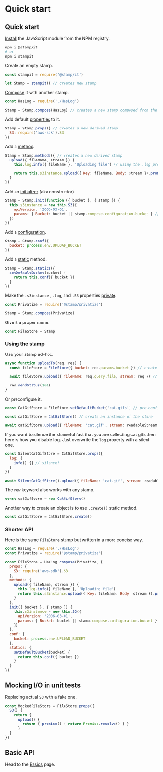 # Quick start

## Quick start

[Install](../essentials/installation.md) the JavaScript module from the NPM registry.

```bash
npm i @stamp/it
# or
npm i stampit
```

Create an empty stamp.

```javascript
const stampit = require('@stamp/it')

let Stamp = stampit() // creates new stamp
```

[Compose](https://github.com/stampit-org/docs/tree/cb1b11dcef3e3b0b3aa5212adcf9047a2f882b06/composition.md) it with another stamp.

```javascript
const HasLog = require('./HasLog')

Stamp = Stamp.compose(HasLog) // creates a new stamp composed from the two
```

Add default [properties](https://github.com/stampit-org/docs/tree/cb1b11dcef3e3b0b3aa5212adcf9047a2f882b06/properties.md) to it.

```javascript
Stamp = Stamp.props({ // creates a new derived stamp
  S3: require('aws-sdk').S3
})
```

Add a [method](https://github.com/stampit-org/docs/tree/cb1b11dcef3e3b0b3aa5212adcf9047a2f882b06/methods.md).

```javascript
Stamp = Stamp.methods({ // creates a new derived stamp
  upload({ fileName, stream }) {
    this.log.info({ fileName }, 'Uploading file') // using the .log property composed in the beginning

    return this.s3instance.upload({ Key: fileName, Body: stream }).promise() // using .s3instance, see below
  }
})
```

Add an [initializer](https://github.com/stampit-org/docs/tree/cb1b11dcef3e3b0b3aa5212adcf9047a2f882b06/initializers.md) \(aka constructor\).

```javascript
Stamp = Stamp.init(function ({ bucket }, { stamp }) {
  this.s3instance = new this.S3({ 
    apiVersion: '2006-03-01', 
    params: { Bucket: bucket || stamp.compose.configuration.bucket } // using configuration.bucket, see below
  })
})
```

Add a [configuration](https://github.com/stampit-org/docs/tree/cb1b11dcef3e3b0b3aa5212adcf9047a2f882b06/configuration.md).

```javascript
Stamp = Stamp.conf({
  bucket: process.env.UPLOAD_BUCKET
})
```

Add a [static](https://github.com/stampit-org/docs/tree/cb1b11dcef3e3b0b3aa5212adcf9047a2f882b06/static-properties.md) method.

```javascript
Stamp = Stamp.statics({
  setDefaultBucket(bucket) {
    return this.conf({ bucket })
  }
})
```

Make the `.s3instance` , `.log`, and `.S3` properties [private](https://github.com/stampit-org/docs/tree/cb1b11dcef3e3b0b3aa5212adcf9047a2f882b06/stampprivatize.md).

```javascript
const Privatize = require('@stamp/privatize')

Stamp = Stamp.compose(Privatize)
```

Give it a proper name.

```javascript
const FileStore = Stamp
```

### Using the stamp

Use your stamp ad-hoc.

```javascript
async function uploadTo(req, res) {
  const fileStore = FileStore({ bucket: req.params.bucket }) // create instance

  await fileStore.upload({ fileName: req.query.file, stream: req }) // use the method of the stamp

  res.sendStatus(201)
}
```

Or preconfigure it.

```javascript
const CatGifStore = FileStore.setDefaultBucket('cat-gifs') // pre-configuring the bucket name

const catGifStore = CatGifStore() // create an instance of the store

await catGifStore.upload({ fileName: 'cat.gif', stream: readableStream })
```

If you want to silence the shameful fact that you are collecting cat gifs then here is how you disable log. Just overwrite the `log` property with a silent one.

```javascript
const SilentCatGifStore = CatGifStore.props({
  log: {
    info() {} // silence!
  }
})

await SilentCatGifStore().upload({ fileName: 'cat.gif', stream: readableStream })
```

The `new` keyword also works with any stamp.

```javascript
const catGifStore = new CatGifStore()
```

Another way to create an object is to use `.create()` static method.

```javascript
const catGifStore = CatGifStore.create()
```

### Shorter API

Here is the same `FileStore` stamp but written in a more concise way.

```javascript
const HasLog = require('./HasLog')
const Privatize = require('@stamp/privatize')

const FileStore = HasLog.compose(Privatize, {
  props: {
    S3: require('aws-sdk').S3
  },
  methods: {
    upload({ fileName, stream }) {
      this.log.info({ fileName }, 'Uploading file')
      return this.s3instance.upload({ Key: fileName, Body: stream }).promise()
    }
  },
  init({ bucket }, { stamp }) {
    this.s3instance = new this.S3({ 
      apiVersion: '2006-03-01', 
      params: { Bucket: bucket || stamp.compose.configuration.bucket }
    })
  },
  conf: {
    bucket: process.env.UPLOAD_BUCKET
  },
  statics: {
    setDefaultBucket(bucket) {
      return this.conf({ bucket })
    }
  }
})
```

## Mocking I/O in unit tests

Replacing actual `S3` with a fake one.

```javascript
const MockedFileStore = FileStore.props({
  S3() {
    return {
      upload() {
        return { promise() { return Promise.resolve() } }
      }
  }
})
```

## Basic API

Head to the [Basics](https://github.com/stampit-org/docs/tree/cb1b11dcef3e3b0b3aa5212adcf9047a2f882b06/basics.md) page.

